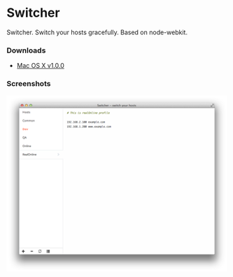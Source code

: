 Switcher
========

Switcher. Switch your hosts gracefully. Based on node-webkit.

### Downloads

* [Mac OS X v1.0.0](https://github.com/Witcher42/Switcher/releases/download/v1.0.0/Switcher.zip)

### Screenshots

![](./asset/screenshot.png)